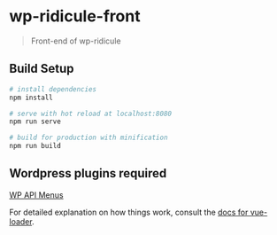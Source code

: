 # wp-ridicule-front

> Front-end of wp-ridicule

## Build Setup

``` bash
# install dependencies
npm install

# serve with hot reload at localhost:8080
npm run serve

# build for production with minification
npm run build
```

## Wordpress plugins required
[WP API Menus](https://wordpress.org/plugins/wp-api-menus/)

For detailed explanation on how things work, consult the [docs for vue-loader](http://vuejs.github.io/vue-loader).
